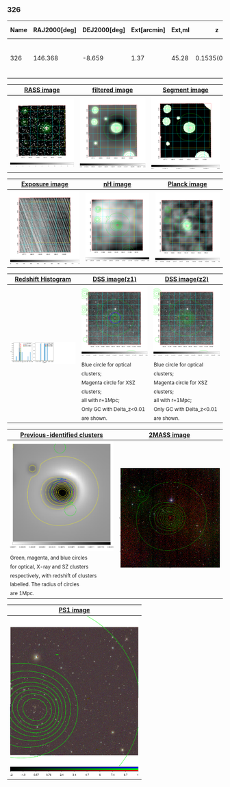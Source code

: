 <div STYLE="page-break-after: always;"></div>

### 326

|Name|RAJ2000[deg]|DEJ2000[deg] |Ext[arcmin]| Ext,ml | z | z_src| C|GC(XSZ,Delta_z<0.01)| GC(OPT,Delta_z<0.01)|GC| R_sig[arcmin] | R500[arcmin] | R500[Mpc]| CRsig[c/s] | CR500[c/s] |L500[1E44 erg/s]|F500[1E-12 erg/s/cm^2]| M500[1E14 Msun]|Tx[keV]|Cnt_sig|Beta|Rc[arcmin]|Comment|Alias|
|---|---|---|---|---|---|------|---|--------|---------|----------|---|---|---|---|---|---|---|---|---|---|---|---|---|---|
|326| 146.368| -8.659| 1.37| 45.28| 0.1535(0.000)| z_xsz| B| MCXC, PSZ2, Tar| A, N, W| A, MCXC, N, PSZ2, Tar, W| 14.650| 6.383| 1.021| 0.185(0.032)| 0.170(0.029)| 2.096(0.139)| 3.275(0.218)| 3.51(0.11)| 4.88(0.10)| 100.4| 0.940(-0.075+0.044)| 3.150(-0.364+0.304)| -| k091|

|[RASS image](../image/326/326_img.pdf)|[filtered image](../image/326/326_fil.pdf)|[Segment image](../image/326/326_seg.pdf)|
|-------------------|--------------------|-------------------|
| <img src="../image/326/326_img.png" width="300">  | <img src="../image/326/326_fil.png" width="300">   | <img src="../image/326/326_seg.png" width="300">  |

|[Exposure image](../image/326/326_mex.pdf)| [nH image](../image/326/326_nh.pdf)| [Planck image](../image/326/326_p.pdf)|
|-------------------|--------------------|-------------------|
|<img src="../image/326/326_mex.png" width="300">   | <img src="../image/326/326_nh.png" width="300">    | <img src="../image/326/326_p.png" width="300"> |

|[Redshift Histogram](../image/326/326_zg.pdf) | [DSS image(z1)](../image/326/326_dss_z1.pdf)      |  [DSS image(z2)](../image/326/326_dss_z2.pdf)    |
|-------------------|--------------------|-------------------|
|<img src="../image/326/326_zg.png" width="300"> |<img src="../image/326/326_dss_z1.png" width="300"> <sub><br>Blue circle for optical clusters; <br>Magenta circle for XSZ clusters; <br>all with r=1Mpc; <br>Only GC with Delta_z<0.01 are shown. </sub>| <img src="../image/326/326_dss_z2.png" width="300"><sub><br>Blue circle for optical clusters; <br>Magenta circle for XSZ clusters; <br>all with r=1Mpc; <br>Only GC with Delta_z<0.01 are shown. </sub> |

|[Previous-identified clusters](../image/326/326_gc.pdf) | [2MASS image](../image/326/326_2mass.pdf)      |
|-------------------|-------------------|
|<img src=../image/326/326_gc.png width="300"> <br><sub>Green, magenta, and blue circles <br>for optical, X-ray and SZ clusters <br>respectively, with redshift of clusters <br>labelled. The radius of circles <br>are 1Mpc.</sub>|<img src="../image/326/326_2mass.png" width="300">  |

|[PS1 image](../image/326/326_ps1.pdf)            |
|-------------------|
| <img src="../image/326/326_ps1.png" width="300">  |
